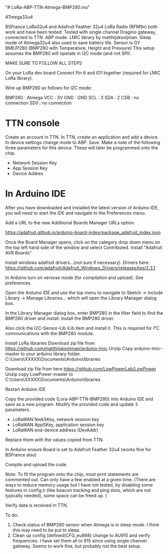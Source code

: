 "# LoRa-ABP-TTN-Atmega-BMP280.ino" 

ATmega32u4

BSFrance LoRa32u4 and Adafruit Feather 32u4 LoRa Radio (RFM9x) both work and have been tested.
Tested with single channel Dragino gateway, connected to TTN. 
ABP mode. 
LMIC library by matthijskooijman. 
Sleep mode of Atmega32u4 also used to save battery life. 
Sensor is GY BME/P280     (BMP280 with Temperature, Height and Pressure) 
This setup assumes the BMP280 will operate in I2C mode (and not SPI). 

MAKE SURE TO FOLLOW ALL STEPS

On your LoRa dev board Connect Pin 6 and IO1  together (required for LMIC LoRa library).  

Wire up BMP280 as follows for I2C mode:

BMP280 : Atmega
VCC : 3V
GND : GND
SCL : 3
SDA : 2
CSB : no connection
SD0 : no connection


TTN console
=============================
Create an account in TTN. 
In TTN, create an application and add a device. In device settings change mode to ABP. Save. Make a note of the following three parameters for this device. These will later be programmed onto the chip. 

- Network Session Key
- App Session Key
- Device Addres


In Arduino IDE
=============================
After you have downloaded and installed the latest version of Arduino IDE, you will need to start the IDE and navigate to the Preferences menu.

Add a URL to the new Additional Boards Manager URLs option.

https://adafruit.github.io/arduino-board-index/package_adafruit_index.json

Once the Board Manager opens, click on the category drop down menu on the top left hand side of the window and select Contributed.  Install "Adafruit AVR Boards" 


Install windows adafruit drivers...(not sure if necessary). Drivers here: https://github.com/adafruit/Adafruit_Windows_Drivers/releases/tag/2.3.1

In Arduino turn on versose mode (for compilation and upload). See preferences. 


Open the Arduino IDE and use the top menu to navigate to Sketch -> Include Library -> Manage Libraries... which will open the Library Manager dialog box.

In the Library Manager dialog box, enter BMP280 in the filter field to find the BMP280 driver and install.
Install the BMP280 driver. 

Also click the I2C-Sensor-Lib iLib item and install it. This is required for I²C communications with the BMP280 module.


Install LoRa libraries
Download zip file from https://github.com/matthijskooijman/arduino-lmic
Unzip
Copy arduino-lmic-master to your arduino library folder.
C:\Users\XXXXX\Documents\Arduino\libraries

Download zip file from here
https://github.com/LowPowerLab/LowPower
Unzip
copy LowPower-master to
C:\Users\XXXXX\Documents\Arduino\libraries

Restart Arduino IDE

Copy the provided code (Lora-ABP-TTN-BMP280) into Arduino IDE and save as a new program. 
Modify the provided code and update 3 parameters.

- LoRaWAN NwkSKey, network session key
- LoRaWAN AppSKey, application session key
- LoRaWAN end-device address (DevAddr)

Replace them with the values copied from TTN. 

In Arduino ensure Board is set to Adafruit Feather 32u4 (works fine for BSFrance also)

Compile and upload the code. 

Note: To fit the program onto the chip, most print statements are commented out. Can only have a few enabled at a given time. 
(There are ways to reduce memory usage but I have not tested, by disabling some features in config.h (like beacon tracking and ping slots, which are not typically needed), some space can be freed up. )

Verify data is received in TTN. 

To do:

1) Check status of BMP280 sensor when Atmega is in sleep mode. I think this may need to be put to sleep. 
2) Clean up config (defined(CFG_eu868) change to AU915 and verify frequencies. I have set them all to 915 since using single channel gateway. Seems to work fine, but probably not the best setup. 



